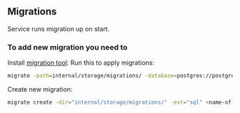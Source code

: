 ## Migrations
Service runs migration up on start.
### To add new migration you need to
Install [migration tool](https://github.com/golang-migrate/migrate):
Run this to apply migrations:
```bash
migrate -path=internal/storage/migrations/ -database=postgres://postgres:postgres@localhost:5432/db_name?sslmode=disable up [<number>]
```
Create new migration:
```bash
migrate create -dir="internal/storage/migrations/" -ext="sql" <name-of-migration>
```
